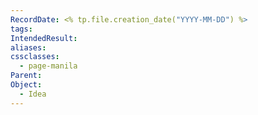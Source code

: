```yaml
---
RecordDate: <% tp.file.creation_date("YYYY-MM-DD") %>
tags: 
IntendedResult: 
aliases: 
cssclasses:
  - page-manila
Parent: 
Object:
  - Idea
---
```


